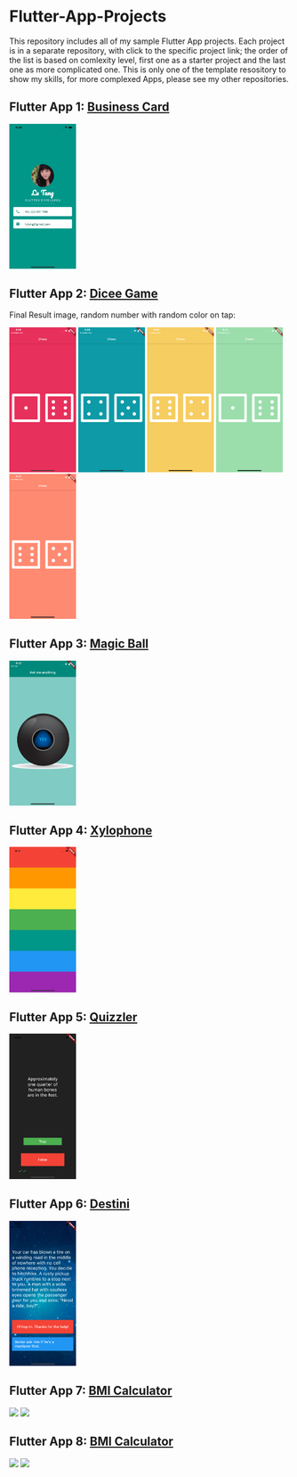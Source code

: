 # Flutter-App-Projects
This repository includes all of my sample Flutter App projects. Each project is in a separate repository, with click to the specific project link; the order of the list is based on comlexity level, first one as a starter project and the last one as more complicated one. This is only one of the template resository to show my skills, for more complexed Apps, please see my other repositories. 

## Flutter App 1: <a href="https://github.com/lutang123/business_card_flutter">Business Card</a>

<img src="BusinessCard_iOS.png" width="120"> 

## Flutter App 2: <a href="https://github.com/lutang123/dicee-game-flutter">Dicee Game</a>

Final Result image, random number with random color on tap:
<p float="left">
  <img src="screenshot1.png" width="120" />
  <img src="screenshot2.png" width="120" /> 
  <img src="screenshot3.png" width="120" />
  <img src="screenshot4.png" width="120" />
  <img src="screenshot5.png" width="120" />
</p>

## Flutter App 3: <a href="https://github.com/lutang123/magic-8-ball-flutter-v2">Magic Ball</a>

<img src="magic_ball.png" width="120"> 

## Flutter App 4: <a href="https://github.com/lutang123/xylophone-flutter">Xylophone</a>

<img src="xylophone.png" width="120">

## Flutter App 5: <a href="https://github.com/lutang123/quizzler-flutter">Quizzler</a>

<img src="quizzler.png" width="120">

## Flutter App 6: <a href="https://github.com/lutang123/destini-flutter">Destini</a>

<img src="destini.png" width="120">

## Flutter App 7: <a href="https://github.com/lutang123/bmi-calculator-flutter">BMI Calculator</a>

<p float="left">
  <img src="BMI1.png.png" width="120" />
  <img src="BMI2.png.png" width="120" /> 
</p>

## Flutter App 8: <a href="https://github.com/lutang123/bmi-calculator-flutter">BMI Calculator</a>

<p float="left">
  <img src="BMI1.png.png" width="120" />
  <img src="BMI2.png.png" width="120" /> 
</p>



